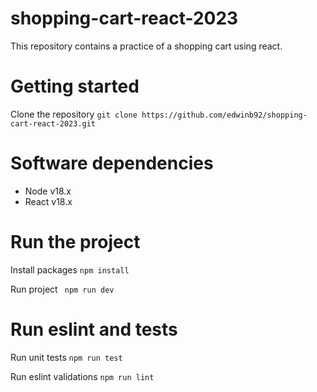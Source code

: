 # shopping-cart-react-2023
This repository contains a practice of a shopping cart using react.

# Getting started
Clone the repository
```git clone https://github.com/edwinb92/shopping-cart-react-2023.git ```

# Software dependencies
- Node v18.x
- React v18.x

# Run the project

Install packages
```npm install ```

Run project
``` npm run dev```

# Run eslint and tests

Run unit tests
```npm run test```

Run eslint validations
```npm run lint```
